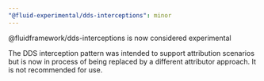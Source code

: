 ```yaml
---
"@fluid-experimental/dds-interceptions": minor
---
```


@fluidframework/dds-interceptions is now considered experimental

The DDS interception pattern was intended to support attribution scenarios but is now in process of being replaced by a different attributor approach. It is not recommended for use.
